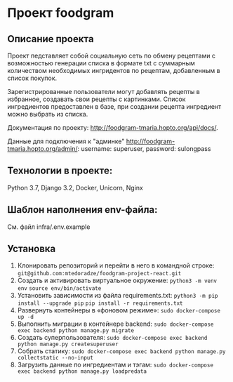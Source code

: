 # Проект foodgram

## Описание проекта
Проект педставляет собой социальную сеть по обмену рецептами с возможностью генерации списка в формате txt с суммарным количеством необходимых ингридентов по рецептам, добавленным в список покупок. 

Зарегистрированные пользователи могут добавлять рецепты в избранное, создавать свои рецепты с картинками. Список ингредиентов предоставлен в базе, при создании рецепта ингредиент можно выбрать из списка.

Документация по проекту: http://foodgram-tmaria.hopto.org/api/docs/.

Данные для подключения к "админке" http://foodgram-tmaria.hopto.org/admin/: 
username: superuser, password: sulongpass

## Технологии в проекте:
Python 3.7,
Django 3.2,
Docker,
Unicorn, 
Nginx

## Шаблон наполнения env-файла:
См. файл infra/.env.example

## Установка
1. Клонировать репозиторий и перейти в него в командной строке:
`git@github.com:mtedoradze/foodgram-project-react.git`
2. Cоздать и активировать виртуальное окружение:
`python3 -m venv env`
`source env/bin/activate`
3. Установить зависимости из файла requirements.txt:
`python3 -m pip install --upgrade pip`
`pip install -r requirements.txt`
4. Развернуть контейнеры в «фоновом режиме»:
`sudo docker-compose up -d`
5. Выполнить миграции в контейнере backend:
`sudo docker-compose exec backend python manage.py migrate`
6. Создать суперпользователя:
`sudo docker-compose exec backend python manage.py createsuperuser`
7. Собрать статику:
`sudo docker-compose exec backend python manage.py collectstatic --no-input`
8. Загрузить данные по ингредиентам и тэгам:
`sudo docker-compose exec backend python manage.py loadpredata`
